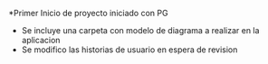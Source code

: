 *Primer Inicio de proyecto iniciado con PG
* Se incluye una carpeta con modelo de diagrama a realizar en la aplicacion
* Se modifico las historias de usuario en espera de revision 